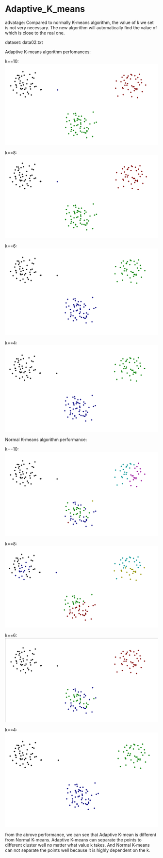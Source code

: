 # Adaptive_K_means

advatage: Compared to normally K-means algorithm, the value of k we set is not very necessary. The new algorithm will automatically find
the value of which is close to the real one.


dataset: data02.txt

Adaptive K-means algorithm
perfomances:

k==10:
![Image_text](https://raw.githubusercontent.com/lingzerol/Adaptive_K_means/master/performance/Adaptive_K_means/data02/k%3D10.PNG)

k==8:
![Image_text](https://raw.githubusercontent.com/lingzerol/Adaptive_K_means/master/performance/Adaptive_K_means/data02/k%3D8.PNG)

k==6:
![Image_text](https://raw.githubusercontent.com/lingzerol/Adaptive_K_means/master/performance/Adaptive_K_means/data02/k%3D6.PNG)

k==4:
![Image_text](https://raw.githubusercontent.com/lingzerol/Adaptive_K_means/master/performance/Adaptive_K_means/data02/k%3D4.PNG)

Normal K-means algorithm
performance:

k==10:
![Image_text](https://raw.githubusercontent.com/lingzerol/Adaptive_K_means/master/performance/Normal_K_means/data02/k%3D10.PNG)

k==8:
![Image_text](https://raw.githubusercontent.com/lingzerol/Adaptive_K_means/master/performance/Normal_K_means/data02/k%3D8.PNG)

k==6:
![Image_text](https://raw.githubusercontent.com/lingzerol/Adaptive_K_means/master/performance/Normal_K_means/data02/k%3D6.PNG)

k==4:
![Image_text](https://raw.githubusercontent.com/lingzerol/Adaptive_K_means/master/performance/Normal_K_means/data02/k%3D4.PNG)

from the abrove performance, we can see that Adaptive K-mean is different from Normal K-means.
Adaptive K-means can separate the points to different cluster well no matter what value k takes.
And Normal K-means can not separate the points well because it is highly dependent on the k.
